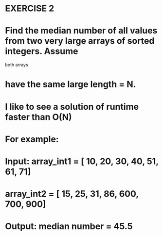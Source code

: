 # EXERCISE 2
# Find the median number of all values from two very large arrays of sorted integers. Assume
both arrays
# have the same large length = N.
# I like to see a solution of runtime faster than O(N)
#
# For example:
# Input: array_int1 = [ 10, 20, 30, 40, 51, 61, 71]
# array_int2 = [ 15, 25, 31, 86, 600, 700, 900]
#
# Output: median number = 45.5